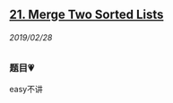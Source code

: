 ## [21. Merge Two Sorted Lists](https://leetcode.com/problems/merge-two-sorted-lists/)

###### 2019/02/28


### 题目💗
easy不讲